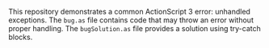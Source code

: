 This repository demonstrates a common ActionScript 3 error: unhandled exceptions. The `bug.as` file contains code that may throw an error without proper handling.  The `bugSolution.as` file provides a solution using try-catch blocks.